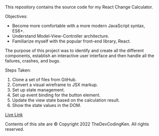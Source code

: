 This repository contains the source code for my React Change Calculator.

Objectives:

- Become more comfortable with a more modern JavaScript syntax, ES6+.
- Understand Model-View-Controller architecture.
- Familiarize myself with the popular front-end library, React.

The purpose of this project was to identify and create all the different components, establish an interactive user interface and then handle all the failures, crashes, and bugs.

Steps Taken:

1. Clone a set of files from GitHub.
2. Convert a visual wireframe to JSX markup.
3. Set up state management.
4. Set up event binding for the button element.
5. Update the view state based on the calculation result.
6. Show the state values in the DOM.

[Live Link](https://react-change-calculator.codingken.dev/)

Contents of this site are © Copyright 2022 TheDevCodingKen. All rights reserved.
